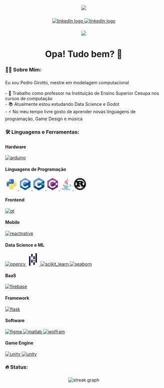 <div align="center">
  <img height="200" src="https://www.cesupa.br/ConhecaCesupa/GuiadeMarcaCESUPA/imgMarca/Logo%20Cesupa%20Branco%20(sem%20descritivo).png"  />
</div>

###

<div align="center">
  <a href="https://www.linkedin.com/in/pedro-girotto-713b85131/" target="_blank" rel="noreferrer"> <img src="https://img.shields.io/static/v1?message=LinkedIn&logo=linkedin&label=&color=0077B5&logoColor=white&labelColor=&style=for-the-badge" height="25" alt="linkedin logo"  /> </a>
  <a href="https://www.instagram.com/pedro_sgirotto/" target="_blank" rel="noreferrer"> <img src="https://img.shields.io/static/v1?message=Instagram&logo=instagram&label=&color=b5289f&logoColor=white&labelColor=&style=for-the-badge" height="25" alt="linkedin logo"  /> </a>
</div>

###

<div align="center">
  <a href="https://visitorbadge.io/status?path=https%3A%2F%2Fgithub.com%2FPedroGirotto"><img src="https://api.visitorbadge.io/api/visitors?path=https%3A%2F%2Fgithub.com%2FPedroGirotto&label=Visitantes&countColor=%23263759" /></a>
</div>

###

<h1 align="center"> Opa! Tudo bem? 👋</h1>

###

<h3 align="left">👩‍💻  Sobre Mim: </h3>

###

<p align="left"> Eu sou Pedro Girotto, mestre em modelagem computacional <br><br>- 🔭 Trabalho como professor na Instituição de Ensino Superior Cesupa nos cursos de computação <br>- 📚 Atualmente estou estudando Data Science e Godot <br>- ⚡ No meu tempo livre gosto de aprender novas linguagens de programação, Game Design e música </p>

###

<h3 align="left">🛠  Linguagens e Ferramentas: </h3>

###

<div align="left">
  <p align="left">
    <h4 align="left"> Hardware </h4>
      <a href="https://www.arduino.cc/" target="_blank" rel="noreferrer"> <img src="https://cdn.worldvectorlogo.com/logos/arduino-1.svg" alt="arduino" width="40" height="40"/> </a>
    <br>
    <h4 align="left"> Linguagens de Programação </h4>
      <a href="https://www.python.org" target="_blank" rel="noreferrer"> <img src="https://raw.githubusercontent.com/devicons/devicon/master/icons/python/python-original.svg" alt="python" width="40" height="40"/> </a>
      <a href="https://www.cprogramming.com/" target="_blank" rel="noreferrer"> <img src="https://raw.githubusercontent.com/devicons/devicon/master/icons/c/c-original.svg" alt="c" width="40" height="40"/> </a>
      <a href="https://www.w3schools.com/cpp/" target="_blank" rel="noreferrer"> <img src="https://raw.githubusercontent.com/devicons/devicon/master/icons/cplusplus/cplusplus-original.svg" alt="cplusplus" width="40" height="40"/> </a>
      <a href="https://www.w3schools.com/cs/" target="_blank" rel="noreferrer"> <img src="https://raw.githubusercontent.com/devicons/devicon/master/icons/csharp/csharp-original.svg" alt="csharp" width="40" height="40"/> </a>
      <a href="https://www.java.com" target="_blank" rel="noreferrer"> <img src="https://raw.githubusercontent.com/devicons/devicon/master/icons/java/java-original.svg" alt="java" width="40" height="40"/> </a>
      <a href="https://www.rust-lang.org" target="_blank" rel="noreferrer"> <img src="https://raw.githubusercontent.com/devicons/devicon/master/icons/rust/rust-plain.svg" alt="rust" width="40" height="40"/> </a>
    <br>
    <h4 align="left"> Frontend </h4>
      <a href="https://www.qt.io/" target="_blank" rel="noreferrer"> <img src="https://upload.wikimedia.org/wikipedia/commons/0/0b/Qt_logo_2016.svg" alt="qt" width="40" height="40"/> </a>
    <br>
    <h4 align="left"> Mobile </h4>
      <a href="https://reactnative.dev/" target="_blank" rel="noreferrer"> <img src="https://reactnative.dev/img/header_logo.svg" alt="reactnative" width="40" height="40"/> </a>
    <br>
    <h4 align="left"> Data Science e ML </h4>
      <a href="https://opencv.org/" target="_blank" rel="noreferrer"> <img src="https://www.vectorlogo.zone/logos/opencv/opencv-icon.svg" alt="opencv" width="40" height="40"/> </a>
      <a href="https://pandas.pydata.org/" target="_blank" rel="noreferrer"> <img src="https://raw.githubusercontent.com/devicons/devicon/2ae2a900d2f041da66e950e4d48052658d850630/icons/pandas/pandas-original.svg" alt="pandas" width="40" height="40"/> </a>
      <a href="https://scikit-learn.org/" target="_blank" rel="noreferrer"> <img src="https://upload.wikimedia.org/wikipedia/commons/0/05/Scikit_learn_logo_small.svg" alt="scikit_learn" width="40" height="40"/> </a>
      <a href="https://seaborn.pydata.org/" target="_blank" rel="noreferrer"> <img src="https://seaborn.pydata.org/_images/logo-mark-lightbg.svg" alt="seaborn" width="40" height="40"/> </a>
    <br>
    <h4 align="left"> BaaS </h4>
      <a href="https://firebase.google.com/" target="_blank" rel="noreferrer"> <img src="https://www.vectorlogo.zone/logos/firebase/firebase-icon.svg" alt="firebase" width="40" height="40"/> </a>
    <br>
    <h4 align="left"> Framework </h4>
    <a href="https://flask.palletsprojects.com/" target="_blank" rel="noreferrer"> <img src="https://www.vectorlogo.zone/logos/pocoo_flask/pocoo_flask-icon.svg" alt="flask" width="40" height="40"/> </a>
    <br>
    <h4 align="left"> Software </h4>
      <a href="https://www.figma.com/" target="_blank" rel="noreferrer"> <img src="https://www.vectorlogo.zone/logos/figma/figma-icon.svg" alt="figma" width="40" height="40"/> </a>
      <a href="https://www.mathworks.com/" target="_blank" rel="noreferrer"> <img src="https://upload.wikimedia.org/wikipedia/commons/2/21/Matlab_Logo.png" alt="matlab" width="40" height="40"/> </a>
      <a href="https://www.wolfram.com/" target="_blank" rel="noreferrer"> <img src="https://cdn3.emoji.gg/emojis/2062_wolfram.png" alt="wolfram" width="40" height="40"/> </a>
    <br>
    <h4 align="left"> Game Engine </h4>
    <a href="https://unity.com/" target="_blank" rel="noreferrer"> <img src="https://www.vectorlogo.zone/logos/unity3d/unity3d-icon.svg" alt="unity" width="40" height="40"/> </a>
    <a href="https://godotengine.org/" target="_blank" rel="noreferrer"> <img src="https://godotengine.org/assets/press/icon_color.png" alt="unity" width="40" height="40"/> </a>
    <br>
  </p>
</div>

###

<h3 align="left">🔥  Status: </h3>

###

<div align="center">
  <img src="https://streak-stats.demolab.com?user=PedroGirotto&locale=en&mode=daily&theme=dark&hide_border=false&border_radius=5&order=3" height="220" alt="streak graph"  />
</div>

###
